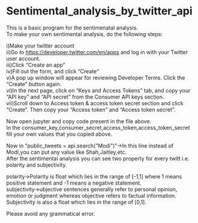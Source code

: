 # Sentimental_analysis_by_twitter_api                                                                                                     
This is a basic program for the sentimenatal analysis.                                                                                     
To make your own sentimental analysis, do the following steps:                                                                             

i)Make your twitter account                                                                                                               
ii)Go to https://developer.twitter.com/en/apps and log in with your Twitter user account.                                                 
iii)Click “Create an app”                                                                                                                 
iv)Fill out the form, and click “Create”                                                                                                   
v)A pop up window will appear for reviewing Developer Terms. Click the “Create” button again.                                             
vi)In the next page, click on “Keys and Access Tokens” tab, and copy your “API key” and “API secret” from the Consumer API keys section.   
vii)Scroll down to Access token & access token secret section and click “Create”. Then copy your “Access token” and “Access token secret”.                                                                                                                                              

Now open jupyter and copy code present in the file above.                                                                                 
In the consumer_key,consumer_secret,access_token,access_token_secret fill your own values that you copied above.                           
                                                                                                                                           
Now in "public_tweets = api.search("Modi")"->In this line instead of Modi,you can put any value like Shah,Jaitley,etc.                     
After the sentimental analysis you can see two property for every twitt i.e. polarity and subjectivity.                                   
                                                                                                                                           
polarity->Polarity is float which lies in the range of [-1,1] where 1 means positive statement and -1 means a negative statement.         
subjectivity->ubjective sentences generally refer to personal opinion, emotion or judgment whereas objective refers to factual              information. Subjectivity is also a float which lies in the range of [0,1].                                                                

Please avoid any grammatical error.
